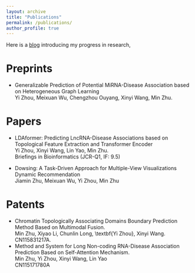 ```yaml
---
layout: archive
title: "Publications"
permalink: /publications/
author_profile: true
---
```


Here is a [blog]() introducing my progress in research, 

# Preprints

- Generalizable Prediction of Potential MiRNA-Disease Association based on Heterogeneous Graph Learning  
Yi Zhou, Meixuan Wu, Chengzhou Ouyang, Xinyi Wang, Min Zhu.  

# Papers

- LDAformer: Predicting LncRNA-Disease Associations based on Topological Feature Extraction and Transformer Encoder  
Yi Zhou, Xinyi Wang, Lin Yao, Min Zhu.  
Briefings in Bioinformatics (JCR-Q1, IF: 9.5)  

- Dowsing: A Task-Driven Approach for Multiple-View Visualizations Dynamic Recommendation  
Jiamin Zhu, Meixuan Wu, Yi Zhou, Min Zhu  

# Patents

- Chromatin Topologically Associating Domains Boundary Prediction Method Based on Multimodal Fusion.  
Min Zhu, Xiyao Li, Chunlin Long, \textbf{Yi Zhou}, Xinyi Wang.  
CN115831217A.  
- Method and System for Long Non-coding RNA-Disease Association Prediction Based on Self-Attention Mechanism.  
Min Zhu, Yi Zhou, Xinyi Wang, Lin Yao  
CN115171780A  

<!-- {% if author.googlescholar %}
  You can also find my articles on <u><a href="{{author.googlescholar}}">my Google Scholar profile</a>.</u>
{% endif %}

{% include base_path %}

{% for post in site.publications reversed %}
  {% include archive-single.html %}
{% endfor %} -->
